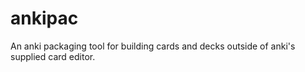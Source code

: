 # ankipac
An anki packaging tool for building cards and decks outside of anki's supplied card editor.
